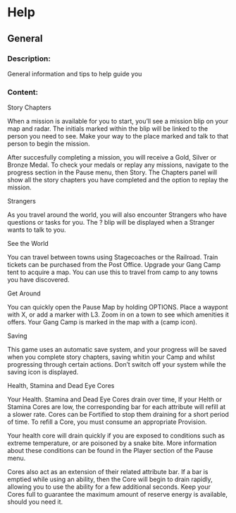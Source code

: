 # Help

## General

### Description:

General information and tips to help guide you

### Content:

Story Chapters

When a mission is available for you to start, you’ll see a mission blip on your map and radar. The initials marked within the blip will be linked to the person you need to see. Make your way to the place marked and talk to that person to begin the mission.

After succesfully completing a mission, you will receive a Gold, Silver or Bronze Medal. To check your medals or replay any missions, navigate to the progress section in the Pause menu, then Story. The Chapters panel will show all the story chapters you have completed and the option to replay the mission.

Strangers

As you travel around the world, you will also encounter Strangers who have questions or tasks for you. The ? blip will be displayed when a Stranger wants to talk to you.

See the World

You can travel between towns using Stagecoaches or the Railroad. Train tickets can be purchased from the Post Office. Upgrade your Gang Camp tent to acquire a map. You can use this to travel from camp to any towns you have discovered.

Get Around

You can quickly open the Pause Map by holding OPTIONS. Place a waypont with X, or add a marker with L3. Zoom in on a town to see which amenities it offers. Your Gang Camp is marked in the map with a (camp icon).

Saving

This game uses an automatic save system, and your progress will be saved when you complete story chapters, saving whitin your Camp and whilst progressing through certain actions. Don’t switch off your system while the saving icon is displayed.

Health, Stamina and Dead Eye Cores

Your Health. Stamina and Dead Eye Cores drain over time, If your Helth or Stamina Cores are low, the corresponding bar for each attribute will refill at a slower rate. Cores can be Fortified to stop them draining for a short period of time. To refill a Core, you must consume an appropriate Provision.

Your health core will drain quickly if you are exposed to conditions such as extreme temperature, or are poisoned by a snake bite. More information about these conditions can be found in the Player section of the Pause menu.

Cores also act as an extension of their related attribute bar. If a bar is emptied while using an ability, then the Core will begin to drain rapidly, allowing you to use the ability for a few additional seconds. Keep your Cores full to guarantee the maximum amount of reserve energy is available, should you need it.  

